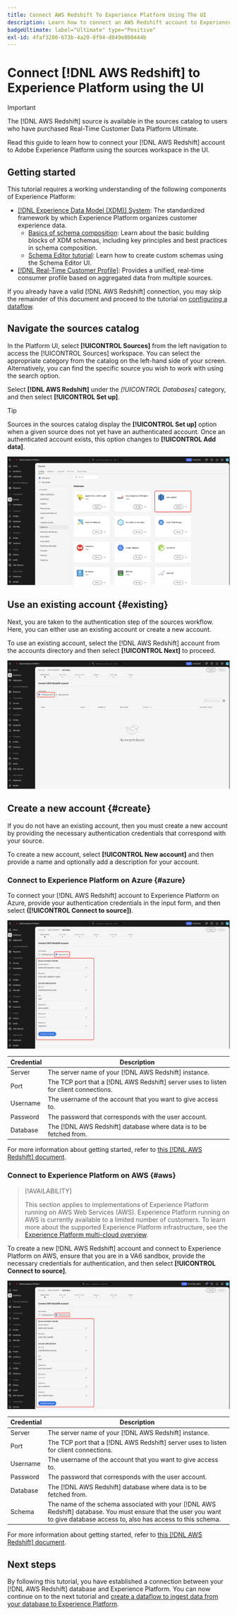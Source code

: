 ```yaml
---
title: Connect AWS Redshift To Experience Platform Using The UI
description: Learn how to connect an AWS Redshift account to Experience Platform using the sources UI.
badgeUltimate: label="Ultimate" type="Positive"
exl-id: 4faf3200-673b-4a20-8f94-d049e800444b
---
```

# Connect [!DNL AWS Redshift] to Experience Platform using the UI

>[!IMPORTANT]
>
>The [!DNL AWS Redshift] source is available in the sources catalog to users who have purchased Real-Time Customer Data Platform Ultimate.

Read this guide to learn how to connect your [!DNL AWS Redshift] account to Adobe Experience Platform using the sources workspace in the UI.

## Getting started

This tutorial requires a working understanding of the following components of Experience Platform:

- [[!DNL Experience Data Model (XDM)] System](../../../../../xdm/home.md): The standardized framework by which Experience Platform organizes customer experience data.
    - [Basics of schema composition](../../../../../xdm/schema/composition.md): Learn about the basic building blocks of XDM schemas, including key principles and best practices in schema composition.
    - [Schema Editor tutorial](../../../../../xdm/tutorials/create-schema-ui.md): Learn how to create custom schemas using the Schema Editor UI.
- [[!DNL Real-Time Customer Profile]](../../../../../profile/home.md): Provides a unified, real-time consumer profile based on aggregated data from multiple sources.

If you already have a valid [!DNL AWS Redshift] connection, you may skip the remainder of this document and proceed to the tutorial on [configuring a dataflow](../../dataflow/databases.md).

## Navigate the sources catalog

In the Platform UI, select **[!UICONTROL Sources]** from the left navigation to access the [!UICONTROL Sources] workspace. You can select the appropriate category from the catalog on the left-hand side of your screen. Alternatively, you can find the specific source you wish to work with using the search option.

Select **[!DNL AWS Redshift]** under the *[!UICONTROL Databases]* category, and then select **[!UICONTROL Set up]**.

>[!TIP]
>
>Sources in the sources catalog display the **[!UICONTROL Set up]** option when a given source does not yet have an authenticated account. Once an authenticated account exists, this option changes to **[!UICONTROL Add data]**.

![The sources catalog with the AWS Redshift source card selected.](../../../../images/tutorials/create/redshift/catalog.png)

## Use an existing account {#existing}

Next, you are taken to the authentication step of the sources workflow. Here, you can either use an existing account or create a new account.

To use an existing account, select the [!DNL AWS Redshift] account from the accounts directory and then select **[!UICONTROL Next]** to proceed.

![The accounts directory in the sources workflow here existing accounts are listed.](../../../../images/tutorials/create/redshift/existing.png)

## Create a new account {#create}

If you do not have an existing account, then you must create a new account by providing the necessary authentication credentials that correspond with your source.

To create a new account, select **[!UICONTROL New account]** and then provide a name and optionally add a description for your account.

### Connect to Experience Platform on Azure {#azure}

To connect your [!DNL AWS Redshift] account to Experience Platform on Azure, provide your authentication credentials in the input form, and then select **([!UICONTROL Connect to source])**.

![The new account interface to connect AWS Redshift to Experience Platform on Azure.](../../../../images/tutorials/create/redshift/new.png)

| Credential | Description |
| --- | --- |
| Server | The server name of your [!DNL AWS Redshift] instance. |
| Port | The TCP port that a [!DNL AWS Redshift] server uses to listen for client connections. |
| Username | The username of the account that you want to give access to. |
| Password | The password that corresponds with the user account. |
| Database | The [!DNL AWS Redshift] database where data is to be fetched from. |

For more information about getting started, refer to [this [!DNL AWS Redshift] document](https://docs.aws.amazon.com/redshift/latest/gsg/new-user-serverless.html).

### Connect to Experience Platform on AWS {#aws}

>[!AVAILABILITY]
>
>This section applies to implementations of Experience Platform running on AWS Web Services (AWS). Experience Platform running on AWS is currently available to a limited number of customers. To learn more about the supported Experience Platform infrastructure, see the [Experience Platform multi-cloud overview](../../../../../landing/multi-cloud.md).

To create a new [!DNL AWS Redshift] account and connect to Experience Platform on AWS, ensure that you are in a VA6 sandbox, provide the necessary credentials for authentication, and then select **[!UICONTROL Connect to source]**.

![The new account interface to connect AWS Redshift to Experience Platform on AWS.](../../../../images/tutorials/create/redshift/aws-auth.png)

| Credential | Description |
| --- | --- |
| Server | The server name of your [!DNL AWS Redshift] instance. |
| Port | The TCP port that a [!DNL AWS Redshift] server uses to listen for client connections. |
| Username | The username of the account that you want to give access to. |
| Password | The password that corresponds with the user account. |
| Database | The [!DNL AWS Redshift] database where data is to be fetched from. |
| Schema | The name of the schema associated with your [!DNL AWS Redshift] database. You must ensure that the user you want to give database access to, also has access to this schema. |

For more information about getting started, refer to [this [!DNL AWS Redshift] document](https://docs.aws.amazon.com/redshift/latest/gsg/new-user-serverless.html).

## Next steps

By following this tutorial, you have established a connection between your [!DNL AWS Redshift] database and Experience Platform. You can now continue on to the next tutorial and [create a dataflow to ingest data from your database to Experience Platform](../../dataflow/databases.md).